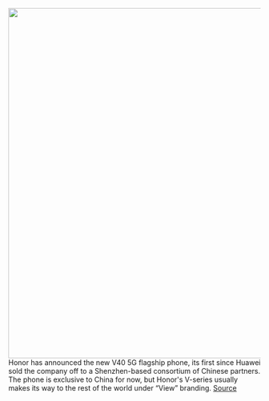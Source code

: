 <img src='https://cdn.vox-cdn.com/thumbor/ZOMb3y-EDu7wkW4P7t-z_jlCeLg=/0x0:1098x732/1200x800/filters:focal(462x279:636x453)/cdn.vox-cdn.com/uploads/chorus_image/image/68703669/hv40.0.jpg' width='700px' /><br/>
Honor has announced the new V40 5G flagship phone, its first since Huawei sold the company off to a Shenzhen-based consortium of Chinese partners. The phone is exclusive to China for now, but Honor's V-series usually makes its way to the rest of the world under “View” branding.
<a href='https://www.theverge.com/2021/1/21/22243559/honor-v40-announced-huawei-google-sanctions-specs'> Source <a/>